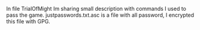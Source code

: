 In file TrialOfMight Im sharing small description with commands I used to pass the game.
justpasswords.txt.asc is a file with all password, I encrypted this file with GPG. 
